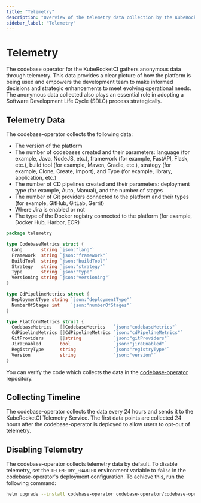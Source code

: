 ```yaml
---
title: "Telemetry"
description: "Overview of the telemetry data collection by the KubeRocketCI codebase operator, including the types of data collected and instructions on how to disable telemetry if desired."
sidebar_label: "Telemetry"
---
```

<!-- markdownlint-disable MD025 -->

# Telemetry

<head>
  <link rel="canonical" href="https://docs.kuberocketci.io/docs/developer-guide/telemetry/" />
</head>

The codebase operator for the KubeRocketCI gathers anonymous data through telemetry. This data provides a clear picture of how the platform is being used and empowers the development team to make informed decisions and strategic enhancements to meet evolving operational needs. The anonymous data collected also plays an essential role in adopting a Software Development Life Cycle (SDLC) process strategically.

## Telemetry Data

The codebase-operator collects the following data:

- The version of the platform
- The number of codebases created and their parameters: language (for example, Java, NodeJS, etc.), framework (for example, FastAPI, Flask, etc.), build tool (for example, Maven, Gradle, etc.), strategy (for example, Clone, Create, Import), and Type (for example, library, application, etc.)
- The number of CD pipelines created and their parameters: deployment type (for example, Auto, Manual), and the number of stages
- The number of Git providers connected to the platform and their types (for example, GitHub, GitLab, Gerrit)
- Where Jira is enabled or not
- The type of the Docker registry connected to the platform (for example, Docker Hub, Harbor, ECR)

```go
package telemetry

type CodebaseMetrics struct {
  Lang       string `json:"lang"`
  Framework  string `json:"framework"`
  BuildTool  string `json:"buildTool"`
  Strategy   string `json:"strategy"`
  Type       string `json:"type"`
  Versioning string `json:"versioning"`
}

type CdPipelineMetrics struct {
  DeploymentType string `json:"deploymentType"`
  NumberOfStages int    `json:"numberOfStages"`
}

type PlatformMetrics struct {
  CodebaseMetrics   []CodebaseMetrics   `json:"codebaseMetrics"`
  CdPipelineMetrics []CdPipelineMetrics `json:"cdPipelineMetrics"`
  GitProviders      []string            `json:"gitProviders"`
  JiraEnabled       bool                `json:"jiraEnabled"`
  RegistryType      string              `json:"registryType"`
  Version           string              `json:"version"`
}
```

You can verify the code which collects the data in the [codebase-operator](https://github.com/epam/edp-codebase-operator/tree/master/pkg/telemetry) repository.

## Collecting Timeline

The codebase-operator collects the data every 24 hours and sends it to the KubeRocketCI Telemetry Service. The first data points are collected 24 hours after the codebase-operator is deployed to allow users to opt-out of telemetry.

## Disabling Telemetry

The codebase-operator collects telemetry data by default. To disable telemetry, set the `TELEMETRY_ENABLED` environment variable to `false` in the codebase-operator's deployment configuration. To achieve this, run the following command:

```bash
helm upgrade --install codebase-operator codebase-operator/codebase-operator --set "telemetryEnabled=false"
```
